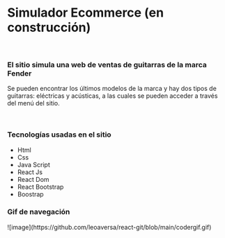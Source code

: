 <h1>Simulador Ecommerce (en construcción)</h1>
<br>
<h3>El sitio simula una web de ventas de guitarras de la marca Fender</h3>
<p>Se pueden encontrar los últimos modelos de la marca y hay dos tipos de guitarras: eléctricas y acústicas, a las cuales se pueden acceder a través del menú del sitio.</p>
<br>
<H3>Tecnologías usadas en el sitio</h3>
<ul>
<li>Html</li>
<li>Css</li>
<li>Java Script</li>
<li>React Js</li>
<li>React Dom</li>
<li>React Bootstrap</li>
<li>Boostrap</li>

</ul>

<H3>Gif de navegación</h3>
![image](https://github.com/leoaversa/react-git/blob/main/codergif.gif)
